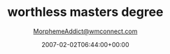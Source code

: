 ---
title: 'worthless masters degree'
posts: 14
hash: 't645'
author: 'MorphemeAddict@wmconnect.com'
date: 2007-02-02T06:44:00+00:00
sources:
  - http://forums.tokipona.org/viewtopic.php%3Ft=645.html
---